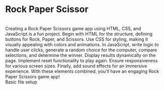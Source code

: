 # Rock Paper Scissor
<br>
Creating a Rock Paper Scissors game app using HTML, CSS, and JavaScript is a fun project. Begin with HTML for the structure, defining buttons for Rock, Paper, and Scissors. Use CSS for styling, making it visually appealing with colors and animations. In JavaScript, write logic to handle user clicks, generate a random choice for the computer, compare selections, and determine the winner. Display results dynamically on the page. Implement reset functionality to play again. Ensure responsiveness for various screen sizes. Finally, add sound effects for an immersive experience. With these elements combined, you'll have an engaging Rock Paper Scissors game app!
<br>
Basic file setup